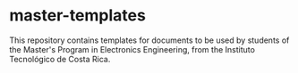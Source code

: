 # master-templates
This repository contains templates for documents to be used by students of the Master's Program in Electronics Engineering, from the Instituto Tecnológico de Costa Rica.

